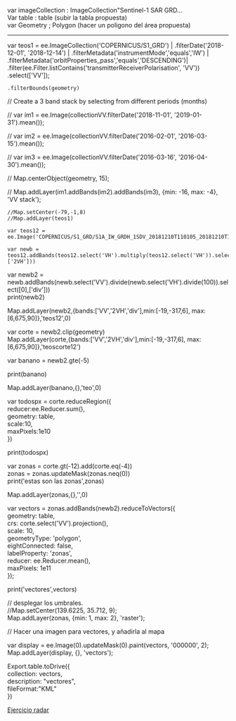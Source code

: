 var imageCollection : ImageCollection"Sentinel-1 SAR GRD...  
Var  table : table (subir la tabla propuesta)  
var Geometry ; Polygon (hacer un poligono del área propuesta)  

----------------

var teos1 = ee.ImageCollection('COPERNICUS/S1_GRD') | 
    .filterDate('2018-12-01', '2018-12-14') | 
    .filterMetadata('instrumentMode','equals','IW') | 
    .filterMetadata('orbitProperties_pass','equals','DESCENDING')|  
    .filter(ee.Filter.listContains('transmitterReceiverPolarisation', 'VV'))    
    .select(['VV']);    

    .filterBounds(geometry)  
    
   // Create a 3 band stack by selecting from different periods (months)
   
// var im1 = ee.Image(collectionVV.filterDate('2018-11-01', '2019-01-31').mean());

// var im2 = ee.Image(collectionVV.filterDate('2016-02-01', '2016-03-15').mean());

// var im3 = ee.Image(collectionVV.filterDate('2016-03-16', '2016-04-30').mean());


// Map.centerObject(geometry, 15);

// Map.addLayer(im1.addBands(im2).addBands(im3), {min: -16, max: -4}, 'VV stack');


    
    //Map.setCenter(-79,-1,8)  
    //Map.addLayer(teos1)  
    
    var teos12 = ee.Image('COPERNICUS/S1_GRD/S1A_IW_GRDH_1SDV_20181210T110105_20181210T110134_024962_02C050_F058')  
    
    var newb = teos12.addBands(teos12.select('VH').multiply(teos12.select('VH')).select([0],['2VH']))  
   
   var newb2 = newb.addBands(newb.select('VV').divide(newb.select('VH').divide(100)).select([0],['div']))  
   print(newb2)  
   
   Map.addLayer(newb2,{bands:['VV','2VH','div'],min:[-19,-317,6], max:[6,675,90]},'teos12',0)  
   
   var corte = newb2.clip(geometry)  
   Map.addLayer(corte,{bands:['VV','2VH','div'],min:[-19,-317,6], max:[6,675,90]},'teoscorte12')  
   
   
   var banano = newb2.gte(-5)  
  
   print(banano)  
  
  Map.addLayer(banano,{},'teo',0)  
  
  var todospx = corte.reduceRegion({  
    reducer:ee.Reducer.sum(),  
    geometry: table,  
    scale:10,  
    maxPixels:1e10  
  })
  
  
  print(todospx)
  
  var zonas = corte.gt(-12).add(corte.eq(-4))  
  zonas = zonas.updateMask(zonas.neq(0))  
  print('estas son las zonas',zonas)  
  
  
Map.addLayer(zonas,{},'',0)
  
  var vectors = zonas.addBands(newb2).reduceToVectors({  
  geometry: table,  
  crs: corte.select('VV').projection(),  
  scale: 10,  
  geometryType: 'polygon',  
  eightConnected: false,  
  labelProperty: 'zonas',  
  reducer: ee.Reducer.mean(),  
  maxPixels: 1e11  
});

print('vectores',vectors)

// desplegar los umbrales.  
//Map.setCenter(139.6225, 35.712, 9);  
Map.addLayer(zonas, {min: 1, max: 2}, 'raster');  
 
// Hacer  una imagen para vectores, y añadirla al mapa

var display = ee.Image(0).updateMask(0).paint(vectors, '000000', 2);  
Map.addLayer(display, {}, 'vectors');  

Export.table.toDrive({  
  collection: vectors,   
  description: "vectores",   
    fileFormat:"KML"  
})


[Ejercicio radar](https://code.earthengine.google.com/c79b38cf504a0030170775d2bb547aa4)
